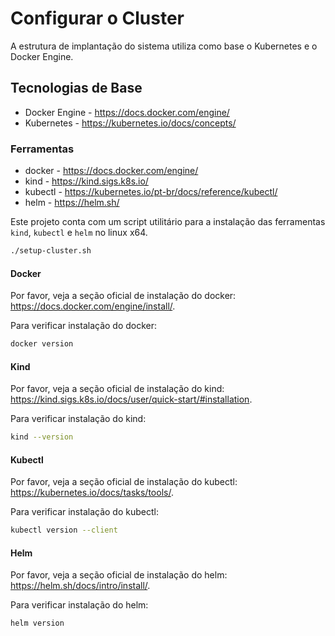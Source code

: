 # Configurar o Cluster 

A estrutura de implantação do sistema utiliza como base o Kubernetes e o Docker Engine.

## Tecnologias de Base

- Docker Engine - <https://docs.docker.com/engine/>
- Kubernetes - <https://kubernetes.io/docs/concepts/>

### Ferramentas

- docker - <https://docs.docker.com/engine/>
- kind - <https://kind.sigs.k8s.io/>
- kubectl - <https://kubernetes.io/pt-br/docs/reference/kubectl/>
- helm - <https://helm.sh/>

Este projeto conta com um script utilitário para a instalação das ferramentas `kind`, `kubectl` e `helm` no linux x64.

```sh
./setup-cluster.sh
```

#### Docker

Por favor, veja a seção oficial de instalação do docker: <https://docs.docker.com/engine/install/>.

Para verificar instalação do docker:

```sh
docker version

```

#### Kind

Por favor, veja a seção oficial de instalação do kind: <https://kind.sigs.k8s.io/docs/user/quick-start/#installation>.

Para verificar instalação do kind:

```sh
kind --version
```

#### Kubectl

Por favor, veja a seção oficial de instalação do kubectl: <https://kubernetes.io/docs/tasks/tools/>.

Para verificar instalação do kubectl:

```sh
kubectl version --client
```

#### Helm

Por favor, veja a seção oficial de instalação do helm: <https://helm.sh/docs/intro/install/>.

Para verificar instalação do helm:

```sh
helm version
```


